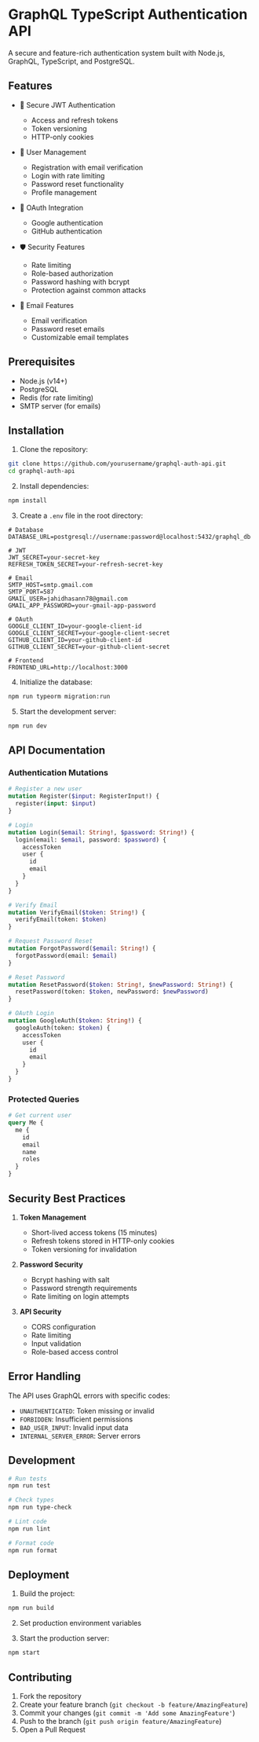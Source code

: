 # GraphQL TypeScript Authentication API

A secure and feature-rich authentication system built with Node.js, GraphQL, TypeScript, and PostgreSQL.

## Features

- 🔐 Secure JWT Authentication
  - Access and refresh tokens
  - Token versioning
  - HTTP-only cookies
  
- 👤 User Management
  - Registration with email verification
  - Login with rate limiting
  - Password reset functionality
  - Profile management
  
- 🔑 OAuth Integration
  - Google authentication
  - GitHub authentication
  
- 🛡️ Security Features
  - Rate limiting
  - Role-based authorization
  - Password hashing with bcrypt
  - Protection against common attacks
  
- 📧 Email Features
  - Email verification
  - Password reset emails
  - Customizable email templates

## Prerequisites

- Node.js (v14+)
- PostgreSQL
- Redis (for rate limiting)
- SMTP server (for emails)

## Installation

1. Clone the repository:
```bash
git clone https://github.com/yourusername/graphql-auth-api.git
cd graphql-auth-api
```

2. Install dependencies:
```bash
npm install
```

3. Create a `.env` file in the root directory:
```env
# Database
DATABASE_URL=postgresql://username:password@localhost:5432/graphql_db

# JWT
JWT_SECRET=your-secret-key
REFRESH_TOKEN_SECRET=your-refresh-secret-key

# Email
SMTP_HOST=smtp.gmail.com
SMTP_PORT=587
GMAIL_USER=jahidhasann78@gmail.com
GMAIL_APP_PASSWORD=your-gmail-app-password

# OAuth
GOOGLE_CLIENT_ID=your-google-client-id
GOOGLE_CLIENT_SECRET=your-google-client-secret
GITHUB_CLIENT_ID=your-github-client-id
GITHUB_CLIENT_SECRET=your-github-client-secret

# Frontend
FRONTEND_URL=http://localhost:3000
```

4. Initialize the database:
```bash
npm run typeorm migration:run
```

5. Start the development server:
```bash
npm run dev
```

## API Documentation

### Authentication Mutations

```graphql
# Register a new user
mutation Register($input: RegisterInput!) {
  register(input: $input)
}

# Login
mutation Login($email: String!, $password: String!) {
  login(email: $email, password: $password) {
    accessToken
    user {
      id
      email
    }
  }
}

# Verify Email
mutation VerifyEmail($token: String!) {
  verifyEmail(token: $token)
}

# Request Password Reset
mutation ForgotPassword($email: String!) {
  forgotPassword(email: $email)
}

# Reset Password
mutation ResetPassword($token: String!, $newPassword: String!) {
  resetPassword(token: $token, newPassword: $newPassword)
}

# OAuth Login
mutation GoogleAuth($token: String!) {
  googleAuth(token: $token) {
    accessToken
    user {
      id
      email
    }
  }
}
```

### Protected Queries

```graphql
# Get current user
query Me {
  me {
    id
    email
    name
    roles
  }
}
```

## Security Best Practices

1. **Token Management**
   - Short-lived access tokens (15 minutes)
   - Refresh tokens stored in HTTP-only cookies
   - Token versioning for invalidation

2. **Password Security**
   - Bcrypt hashing with salt
   - Password strength requirements
   - Rate limiting on login attempts

3. **API Security**
   - CORS configuration
   - Rate limiting
   - Input validation
   - Role-based access control

## Error Handling

The API uses GraphQL errors with specific codes:
- `UNAUTHENTICATED`: Token missing or invalid
- `FORBIDDEN`: Insufficient permissions
- `BAD_USER_INPUT`: Invalid input data
- `INTERNAL_SERVER_ERROR`: Server errors

## Development

```bash
# Run tests
npm run test

# Check types
npm run type-check

# Lint code
npm run lint

# Format code
npm run format
```

## Deployment

1. Build the project:
```bash
npm run build
```

2. Set production environment variables

3. Start the production server:
```bash
npm start
```

## Contributing

1. Fork the repository
2. Create your feature branch (`git checkout -b feature/AmazingFeature`)
3. Commit your changes (`git commit -m 'Add some AmazingFeature'`)
4. Push to the branch (`git push origin feature/AmazingFeature`)
5. Open a Pull Request